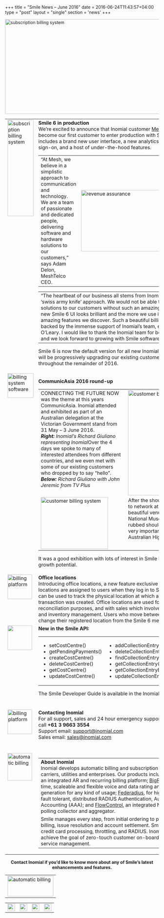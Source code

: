 +++
title = "Smile News – June 2016"
date = 2016-06-24T11:43:57+04:00
type = "post"
layout = "single"
section = 'news'
+++

<p><img class="alignnone" src="https://gallery.mailchimp.com/59da774bd029eb6c22f2fb236/images/2a564402-52b4-4907-b077-477fac7b506e.png" alt="subscription billing system" width="800" height="309" align="centre"></p>
<table border="0" width="100%" cellspacing="0" cellpadding="0">
<tbody>
<tr>
<td valign="top" width="150"><img class="alignnone" src="https://gallery.mailchimp.com/59da774bd029eb6c22f2fb236/images/889bdc18-d334-471f-8e8c-ccb73728db24.png" alt="subscription billing system" width="85" height="314"></td>
<td align="left" valign="top"><strong>Smile 6 in production</strong><br>
We’re excited to announce that Inomial customer&nbsp;<a title="MeshTelco" href="http://www.meshtelco.com.au/" target="_blank">MeshTelco</a>&nbsp;has become our first customer to enter production with Smile 6. Smile 6 includes a brand new user interface, a new analytics application, single sign-on, and a host of under-the-hood features.<p></p>
<table>
<tbody>
<tr>
<td align="left" valign="top">“At Mesh, we believe in a simplistic approach to communication and technology. We are a team of passionate and dedicated people, delivering software and hardware solutions to our customers,” says Adam Delon, MeshTelco CEO.</td>
<td><a title="MeshTelco" href="http://www.meshtelco.com.au/" target="_blank"><img class="alignnone" src="https://gallery.mailchimp.com/59da774bd029eb6c22f2fb236/images/e2cd6261-22c8-4d58-a3a1-5a8be08fc1e2.png" alt="revenue assurance" width="400" height="200" align="none"></a></td>
</tr>
</tbody>
</table>
<table>
<tbody>
<tr>
<td align="left" valign="top">“The heartbeat of our business all stems from Inomial’s Smile billing ‘swiss army knife’ approach. We would not be able to deliver our solutions to our customers without such an amazing platform. The new Smile 6 UI looks brilliant and the more we use it, the more amazing features we discover. Such a beautiful billing platform is also backed by the immense support of Inomial’s team, especially Michael O’Leary. I would like to thank the Inomial team for being patient with us and we look forward to growing with Smile software to new heights.”</td>
</tr>
</tbody>
</table>
<p>Smile 6 is now the default version for all new Inomial customers, and we will be progressively upgrading our existing customer base to Smile 6 throughout the remainder of 2016.</p></td>
</tr>
<tr>
<td valign="top" width="150"><img class="alignnone" src="https://gallery.mailchimp.com/59da774bd029eb6c22f2fb236/images/74e52d1f-82a3-4fea-b2b9-4cb14b6d5eea.png" alt="billing system software" width="85" height="80"></td>
<td align="left" valign="top">
<div style="text-align: left;">
<p><strong>CommunicAsia 2016 round-up</strong></p>
<table>
<tbody>
<tr valign="top">
<td class="mcnTextContent" align="left" valign="top">CONNECTING THE FUTURE NOW was the theme at this years CommunicAsia. Inomial attended and exhibited as part of an Australian delegation at the Victorian Government stand from 31 May – 3 June 2016.<br>
<em><strong>Right:</strong>&nbsp;Inomial’s Richard Giuliano representing Inomial</em>Over the 4 days we spoke to many of interested attendees from different countries, and we even met with some of our existing customers who dropped by to say “hello”.<br>
<em><strong>Below:</strong>&nbsp;Richard Giuliano with John Jeremic from TV Plus</em></td>
<td><img class="alignnone" src="https://gallery.mailchimp.com/59da774bd029eb6c22f2fb236/images/18de2a10-5f5c-4541-bbfa-45a1e798c52a.jpg" alt="customer billing system" width="200" height="343" align="none"></td>
</tr>
<tr valign="top">
<td><img class="alignnone" src="https://gallery.mailchimp.com/59da774bd029eb6c22f2fb236/images/db5dd558-9141-42a5-80d9-7a10584ad7b3.png" alt="customer billing system" width="220" height="169" align="none"></td>
<td class="mcnTextContent" align="left" valign="top">After the show, there was time to network at events held at beautiful venues such as the National Museum, and we rubbed shoulders with some very important people at the Australian High Commission.</td>
</tr>
</tbody>
</table>
<p>It was a good exhibition with lots of interest in Smile billing and plenty of growth potential.</p>
</div>
</td>
</tr>
<tr>
<td valign="top" width="150"><img class="alignnone" src="https://gallery.mailchimp.com/59da774bd029eb6c22f2fb236/images/eb330d69-d660-4eff-8599-78bee2be297c.png" alt="billing platform" width="80" height="80"></td>
<td align="left" valign="top"><strong>Office locations</strong><br>
Introducing office locations, a new feature exclusive to Smile 6. Office locations are assigned to users when they log in to Smile&nbsp;software and can be used to track the physical location at which an order or transaction was created. Office locations are used for audit and reconciliation purposes, and with sales which involve stock movements and inventory management. Users who move between offices can change their registered location from the Smile 6 menu bar.</td>
</tr>
<tr>
<td valign="top" width="150"><img src="https://gallery.mailchimp.com/59da774bd029eb6c22f2fb236/images/f04ebdce-6821-42b1-a6e9-12b035c43a9e.png" alt="" width="80"></td>
<td align="left" valign="top"><strong>New in the Smile API:</strong><p></p>
<table>
<tbody>
<tr>
<td class="mcnTextContent" valign="top">
<ul>
<li style="text-align: left;">setCostCentre()</li>
<li style="text-align: left;">getPendingPayments()</li>
<li style="text-align: left;">createCostCentre()</li>
<li style="text-align: left;">deleteCostCentre()</li>
<li style="text-align: left;">getCostCentre()</li>
<li style="text-align: left;">updateCostCentre()</li>
</ul>
</td>
<td class="mcnTextContent" valign="top">
<ul>
<li style="text-align: left;">addCollectionEntry()</li>
<li style="text-align: left;">deleteCollectionEntry()</li>
<li style="text-align: left;">findCollectionEntry()</li>
<li style="text-align: left;">getCollectionEntry()</li>
<li style="text-align: left;">getCollectionEntryByEntryCode()</li>
<li style="text-align: left;">updateCollectionEntry()</li>
</ul>
</td>
</tr>
</tbody>
</table>
<p>The Smile Developer Guide is available in the Inomial <a href="/document-library/">Document Library</a>.</p>
<div style="text-align: right;"><a title="Inomial Document Library" href="/document-library/" target="_blank">Document Library</a></div>
</td>
</tr>
<tr>
<td valign="top" width="150"><img class="alignnone" src="https://gallery.mailchimp.com/59da774bd029eb6c22f2fb236/images/2e020948-ce4a-4b46-8dd6-916713e0515a.png" alt="billing platform" width="80" height="80"></td>
<td align="left" valign="top"><strong>Contacting Inomial</strong><br>
For all support, sales and 24 hour emergency support enquiries please call&nbsp;<strong>+61 3 9663 3554</strong><br>
Support email:&nbsp;<a href="mailto:support@inomial.com">support@inomial.com</a><br>
Sales email:&nbsp;<a href="mailto:sales@inomial.com">sales@inomial.com</a><p></p>
<div style="text-align: right;"><a title="Inomial support policy" href="/mdocs-posts/inomial-support-policy/" target="_blank">More information</a></div>
</td>
</tr>
<tr>
<td valign="top" width="150"><img class="mcnImage alignnone" src="https://gallery.mailchimp.com/59da774bd029eb6c22f2fb236/images/41039580-ee3b-4cdb-bd7a-230e3816472d.png" alt="automatic billing" width="80" height="90"></td>
<td align="left" valign="top">
<table>
<tbody>
<tr>
<td align="left" valign="top"><strong>About Inomial</strong><br>
Inomial develops automatic billing&nbsp;and subscription billing solutions for carriers, utilities and enterprises. Our products include Smile software, an integrated AR and recurring billing platform; <a href="/solutions/bigrating/">BigRating</a>, for real-time, scaleable and flexible voice and data rating and invoice generation for any kind of usage;&nbsp;<a href="/solutions/federadius/">Federadius</a>, for high performance, fault tolerant, distributed RADIUS Authentication, Authorisation and Accounting (AAA);&nbsp;and&nbsp;<a href="/solutions/flowcontrol/">FlowControl</a>, an integrated NetFlow and SNMP polling collector and aggregator.</td>
</tr>
<tr>
<td align="left" valign="top">Smile manages every step, from initial ordering to provisioning, rating, billing, issue resolution and account settlement. Smile integrates CRM, credit card processing, throttling, and RADIUS. Inomial helps you achieve the goal of zero-touch customer on-boarding, billing and service management.</td>
</tr>
</tbody>
</table>
</td>
</tr>
</tbody>
</table>
<div style="text-align: center;"><strong>Contact Inomial if you’d like to know more about any of Smile’s latest enhancements and features.</strong></div>
<table class="mcnImageBlock" border="0" width="100%" cellspacing="0" cellpadding="0">
<tbody>
<tr>
<td class="mcnImageContent" valign="top"><img class="mcnImage aligncenter" src="http://gallery.mailchimp.com/59da774bd029eb6c22f2fb236/images/fdcfdc0e-c7aa-4df0-9a08-28f40d23371a.png" alt="automatic billing" width="150" height="67" align="center"></td>
</tr>
</tbody>
</table>
<table id="templateColumns" border="0" width="100%" cellspacing="0" cellpadding="0">
<tbody>
<tr>
<td class="mcnFollowIconContent" align="center" valign="middle" width="24"><a href="/" target="_blank"><img class="alignnone" src="http://cdn-images.mailchimp.com/icons/social-block-v2/gray-link-48.png" alt="automated recurring billing" width="24" height="24"></a></td>
<td class="mcnFollowIconContent" align="center" valign="middle" width="24"><a href="http://www.facebook.com/inomial" target="_blank"><img class="alignnone" src="http://cdn-images.mailchimp.com/icons/social-block-v2/gray-facebook-48.png" alt="automated recurring billing" width="24" height="24"></a></td>
<td class="mcnFollowIconContent" align="center" valign="middle" width="24"><a href="http://www.twitter.com/inomial" target="_blank"><img class="alignnone" src="http://cdn-images.mailchimp.com/icons/social-block-v2/gray-twitter-48.png" alt="subscription billing" width="24" height="24"></a></td>
<td class="mcnFollowIconContent" align="center" valign="middle" width="24"><a href="http://www.linkedin.com/company/inomial-pty-ltd" target="_blank"><img class="alignnone" src="http://cdn-images.mailchimp.com/icons/social-block-v2/gray-linkedin-48.png" alt="subscription billing" width="24" height="24"></a></td>
</tr>
</tbody>
</table>